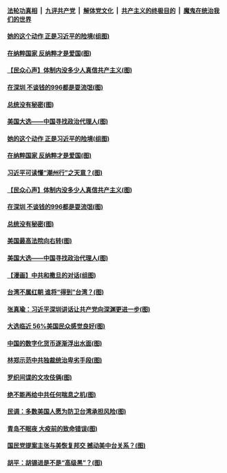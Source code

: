

####  [法轮功真相](../../../../basic/blob/master/README.md?t=10170102) &nbsp;|&nbsp; [九评共产党](../../../../9ping.md/blob/master/README.md?t=10170102) &nbsp;|&nbsp; [解体党文化](../../../../jtdwh.md/blob/master/README.md?t=10170102)  &nbsp;|&nbsp; [共产主义的终极目的](../../../../gczydzjmd.md/blob/master/README.md?t=10170102) &nbsp;|&nbsp; [魔鬼在统治我们的世界](../../../../mgztzwmdsj.md/blob/master/README.md?t=10170102) 

#### [她的这个动作 正是习近平的险境(组图)](../pages/p4/949442.md?t=10170102) 

#### [在纳粹国家 反纳粹才是爱国(图)](../pages/p4/949406.md?t=10170102) 

#### [【民众心声】体制内没多少人真信共产主义(图)](../pages/p4/948421.md?t=10170102) 

#### [在深圳 不谈钱的996都是耍流氓(图)](../pages/p4/949407.md?t=10170102) 

#### [总统没有秘密(图)](../pages/p4/949401.md?t=10170102) 

#### [美国大选——中国寻找政治代理人(图)](../pages/p4/949393.md?t=10170102) 

#### [她的这个动作 正是习近平的险境(组图)](../pages/p4/949442.md?t=10170102) 

#### [在纳粹国家 反纳粹才是爱国(图)](../pages/p4/949406.md?t=10170102) 

#### [习近平可读懂“潮州行”之天意？(图)](../pages/p4/949416.md?t=10170102) 

#### [【民众心声】体制内没多少人真信共产主义(图)](../pages/p4/948421.md?t=10170102) 

#### [在深圳 不谈钱的996都是耍流氓(图)](../pages/p4/949407.md?t=10170102) 

#### [总统没有秘密(图)](../pages/p4/949401.md?t=10170102) 

#### [美国最高法院向右转(图)](../pages/p4/949395.md?t=10170102) 

#### [美国大选——中国寻找政治代理人(图)](../pages/p4/949393.md?t=10170102) 

#### [【漫画】中共和撒旦的对话(组图)](../pages/p4/949392.md?t=10170102) 

#### [台湾不属红朝 谁将“得到”台湾？(图)](../pages/p4/949340.md?t=10170102) 

#### [张真瑜：习近平深圳讲话让共产党向深渊更进一步(图)](../pages/p4/949380.md?t=10170102) 

#### [大选临近 56%美国民众感觉良好(图)](../pages/p4/949335.md?t=10170102) 

#### [中国的数字化货币逐渐浮出水面(图)](../pages/p4/949332.md?t=10170102) 

#### [林郑示范中共独裁统治卑劣手段(图)](../pages/p4/949331.md?t=10170102) 

#### [罗织间谍的文攻伎俩(图)](../pages/p4/949328.md?t=10170102) 

#### [绝不能再给中共任何喘息之机(图)](../pages/p4/949320.md?t=10170102) 

#### [民调：多数美国人愿为防卫台湾承担风险(图)](../pages/p4/949315.md?t=10170102) 

#### [青岛不眠夜 大疫前的致命错误(图)](../pages/p4/949233.md?t=10170102) 

#### [国民党提案主张与美恢复邦交 撼动美中台关系？(图)](../pages/p4/949213.md?t=10170102) 

#### [胡平：胡锡进是不是“高级黑”？(图)](../pages/p4/949212.md?t=10170102) 

